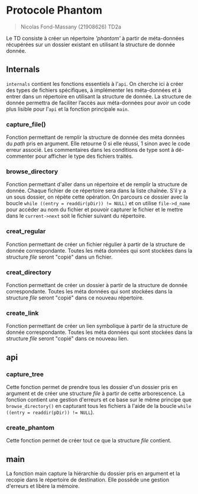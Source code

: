 # Protocole Phantom

> Nicolas Fond-Massany (21908626) TD2a

Le TD consiste à créer un répertoire *'phantom'* à partir de méta-données récupérées sur un dossier existant en utilisant la structure de donnée donnée. 

## Internals

`internals` contient les fonctions essentiels à l'`api`. On cherche ici à créer des types de fichiers spécifiques, à implémenter les méta-données et à entrer dans un répertoire en utilisant la structure de donnée. La structure de donnée permettra de faciliter l’accès aux méta-données pour avoir un code plus lisible pour l'`api` et la fonction principale `main`.

### capture_file()

Fonction permettant de remplir la structure de donnée des méta données du *path* pris en argument. Elle retourne 0 si elle réussi, 1 sinon avec le code erreur associé. Les commentaires dans les conditions de type sont à dé-commenter pour afficher le type des fichiers traités.

### browse_directory

Fonction permettant d'aller dans un répertoire et de remplir la structure de donnée. Chaque fichier de ce répertoire sera dans la liste chaînée. S'il y a un sous dossier, on répète cette opération. On parcours ce dossier avec la boucle `while ((entry = readdir(pDir)) != NULL)` et on utilise `file->d_name` pour accéder au nom du fichier et pouvoir capturer le fichier et le mettre dans le `current->next`  soit le fichier suivant du répertoire.  

### creat_regular

Fonction permettant de créer un fichier régulier à partir de la structure de donnée correspondante. Toutes les méta données qui sont stockées dans la structure *file* seront "copié" dans un fichier.

### creat_directory

Fonction permettant de créer un dossier à partir de la structure de donnée correspondante. Toutes les méta données qui sont stockées dans la structure *file* seront "copié" dans ce nouveau répertoire.

### create_link

 Fonction permettant de créer un lien symbolique à partir de la structure de donnée correspondante. Toutes les méta données qui sont stockées dans la structure *file* seront "copié" dans ce nouveau lien.

## api

### capture_tree

Cette fonction permet de prendre tous les dossier d'un dossier pris en argument et de créer une structure *file* à partir de cette arborescence. La fonction contient une gestion d'erreurs et ce base sur le même principe que `browse_directory()` en capturant tous les fichiers à l'aide de la boucle `while ((entry = readdir(pDir)) != NULL`).

### create_phantom

Cette fonction permet de créer tout ce que la structure *file* contient.

## main

La fonction main capture la hiérarchie du dossier pris en argument et la recopie dans le répertoire de destination. Elle possède une gestion d'erreurs et libère la mémoire.